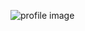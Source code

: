 ![profile image](https://avatars1.githubusercontent.com/u/45337952?s=400&u=acc5364a19724eea00f51dec9cefcbc66b4c0702&v=4)
